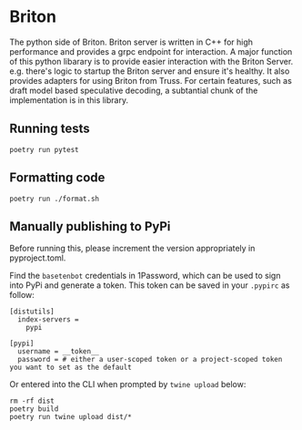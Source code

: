 # Briton

The python side of Briton. Briton server is written in C++ for high performance
and provides a grpc endpoint for interaction. A major function of this python
libarary is to provide easier interaction with the Briton Server. e.g. there's
logic to startup the Briton server and ensure it's healthy. It also provides
adapters for using Briton from Truss. For certain features, such as draft model
based speculative decoding, a subtantial chunk of the implementation is in this
library.

## Running tests

```
poetry run pytest
```

## Formatting code

```
poetry run ./format.sh
```

## Manually publishing to PyPi

Before running this, please increment the version appropriately in pyproject.toml.

Find the `basetenbot` credentials in 1Password, which can be used to sign into PyPi
and generate a token. This token can be saved in your `.pypirc` as follow:

```
[distutils]
  index-servers =
    pypi

[pypi]
  username = __token__
  password = # either a user-scoped token or a project-scoped token you want to set as the default
```

Or entered into the CLI when prompted by `twine upload` below:

```
rm -rf dist
poetry build
poetry run twine upload dist/*
```
